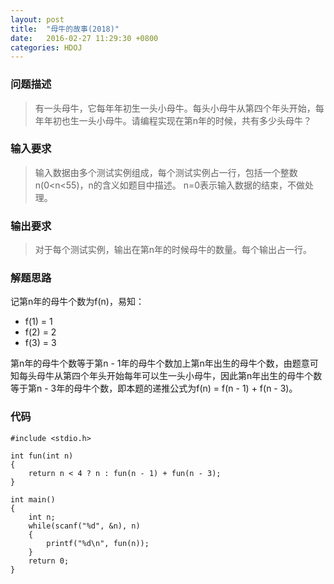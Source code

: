 ```yaml
---
layout: post
title:  "母牛的故事(2018)"
date:   2016-02-27 11:29:30 +0800
categories: HDOJ
---
```

### __问题描述__
> 有一头母牛，它每年年初生一头小母牛。每头小母牛从第四个年头开始，每年年初也生一头小母牛。请编程实现在第n年的时候，共有多少头母牛？

### __输入要求__
> 输入数据由多个测试实例组成，每个测试实例占一行，包括一个整数n(0<n<55)，n的含义如题目中描述。
n=0表示输入数据的结束，不做处理。

### __输出要求__
> 对于每个测试实例，输出在第n年的时候母牛的数量。每个输出占一行。

### __解题思路__
记第n年的母牛个数为f(n)，易知：

* f(1) = 1
* f(2) = 2
* f(3) = 3

第n年的母牛个数等于第n - 1年的母牛个数加上第n年出生的母牛个数，由题意可知每头母牛从第四个年头开始每年可以生一头小母牛，因此第n年出生的母牛个数等于第n - 3年的母牛个数，即本题的递推公式为f(n) = f(n - 1) + f(n - 3)。

### __代码__
	#include <stdio.h>

	int fun(int n)
	{
	    return n < 4 ? n : fun(n - 1) + fun(n - 3);
	}

	int main()
	{
	    int n;
	    while(scanf("%d", &n), n)
	    {
	        printf("%d\n", fun(n));
	    }
	    return 0;
	}